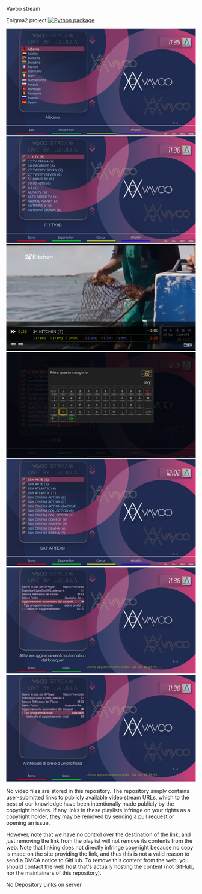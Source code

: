 Vavoo stream

Enigma2 project
[![Python package](https://github.com/Belfagor2005/vavoo/actions/workflows/pylint.yml/badge.svg)](https://github.com/Belfagor2005/vavoo/actions/workflows/pylint.yml)

<img src="https://raw.githubusercontent.com/Belfagor2005/vavoo/main/screen/screen1.png">

<img src="https://raw.githubusercontent.com/Belfagor2005/vavoo/main/screen/screen2.png">

<img src="https://raw.githubusercontent.com/Belfagor2005/vavoo/main/screen/screen3.png">

<img src="https://raw.githubusercontent.com/Belfagor2005/vavoo/main/screen/screen4.png">

<img src="https://raw.githubusercontent.com/Belfagor2005/vavoo/main/screen/screen5.png">

<img src="https://raw.githubusercontent.com/Belfagor2005/vavoo/main/screen/screen7.png">

<img src="https://raw.githubusercontent.com/Belfagor2005/vavoo/main/screen/screen8.png">

No video files are stored in this repository. The repository simply contains user-submitted links to publicly available video stream URLs, which to the best of our knowledge have been intentionally made publicly by the copyright holders. If any links in these playlists infringe on your rights as a copyright holder, they may be removed by sending a pull request or opening an issue.

However, note that we have no control over the destination of the link, and just removing the link from the playlist will not remove its contents from the web. Note that linking does not directly infringe copyright because no copy is made on the site providing the link, and thus this is not a valid reason to send a DMCA notice to GitHub. To remove this content from the web, you should contact the web host that's actually hosting the content (not GitHub, nor the maintainers of this repository).

No Depository Links on server


